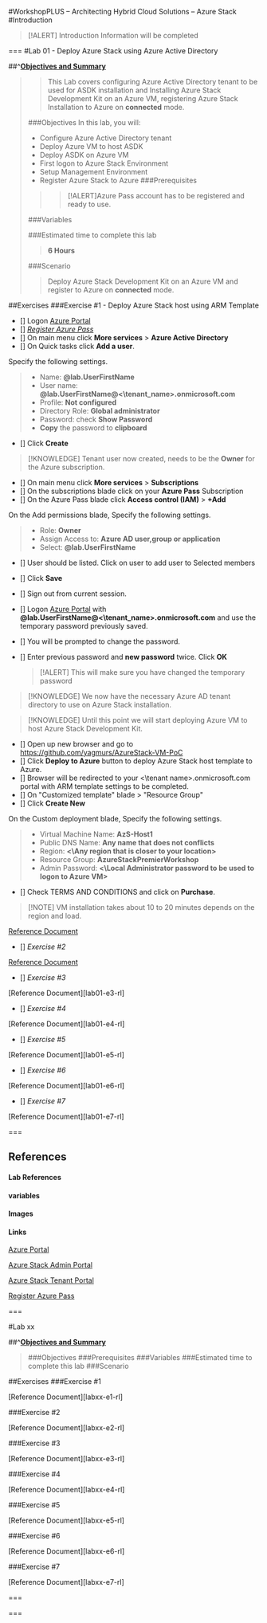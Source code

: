 #WorkshopPLUS – Architecting Hybrid Cloud Solutions – Azure Stack
#Introduction
> [!ALERT] Introduction Information will be completed

===
#Lab 01 - Deploy Azure Stack using Azure Active Directory

##^[**Objectives and Summary**][lab01-os]

> [lab01-os]:
> ###Introduction
>> This Lab covers configuring Azure Active Directory tenant to be used for ASDK installation and Installing Azure Stack Development Kit on an Azure VM, registering Azure Stack Installation to Azure on **connected** mode. 
>
> ###Objectives
> In this lab, you will:
> - Configure Azure Active Directory tenant
> - Deploy Azure VM to host ASDK
> - Deploy ASDK on Azure VM
> - First logon to Azure Stack Environment
> - Setup Management Environment
> - Register Azure Stack to Azure
> ###Prerequisites
>>> [!ALERT]Azure Pass account has to be registered and ready to use.
>
> ###Variables
>>
>
> ###Estimated time to complete this lab
>> **6 Hours**
>
> ###Scenario
>> Deploy Azure Stack Development Kit on an Azure VM and register to Azure on **connected** mode. 

##Exercises
###Exercise #1 - Deploy Azure Stack host using ARM Template
- [] Logon [Azure Portal][azure-portal]
- [] [*Register Azure Pass*][azure-pass]
- [] On main menu click **More services** > **Azure Active Directory**
- [] On Quick tasks click **Add a user**.

Specify the following settings.
> - Name: **@lab.UserFirstName**
> - User name: **@lab.UserFirstName@<\tenant_name>.onmicrosoft.com**
> - Profile: **Not configured**
> - Directory Role: **Global administrator**
> - Password: check **Show Password**
> - **Copy** the password to **clipboard**

- [] Click **Create**

> [!KNOWLEDGE] Tenant user now created, needs to be the **Owner** for the Azure subscription.

- [] On main menu click **More services** > **Subscriptions**
- [] On the subscriptions blade click on your **Azure Pass** Subscription
- [] On the Azure Pass blade click **Access control (IAM)** > **+Add**

On the Add permissions blade, Specify the following settings.
> - Role: **Owner**
> - Assign Access to: **Azure AD user,group or application**
> - Select: **@lab.UserFirstName**

- [] User should be listed. Click on user to add user to Selected members
- [] Click **Save**

- [] Sign out from current session.
- [] Logon [Azure Portal][azure-portal] with **@lab.UserFirstName@<\tenant_name>.onmicrosoft.com** and use the temporary password previously saved.
- [] You will be prompted to change the password.
- [] Enter previous password and **new password** twice. Click **OK**

    > [!ALERT] This will make sure you have changed the temporary password

> [!KNOWLEDGE] We now have the necessary Azure AD tenant directory to use on Azure Stack installation.

> [!KNOWLEDGE] Until this point we will start deploying Azure VM to host Azure Stack Development Kit.

- [] Open up new browser and go to https://github.com/yagmurs/AzureStack-VM-PoC
- [] Click **Deploy to Azure** button to deploy Azure Stack host template to Azure.
- [] Browser will be redirected to your <\tenant name>.onmicrosoft.com portal with ARM template settings to be completed. 
- [] On "Customized template" blade > "Resource Group"
- [] Click **Create New**

On the Custom deployment blade, Specify the following settings.
> - Virtual Machine Name: **AzS-Host1**
> - Public DNS Name: **Any name that does not conflicts**
> - Region: **<\Any region that is closer to your location>**
> - Resource Group: **AzureStackPremierWorkshop**
> - Admin Password: **<\Local Administrator password to be used to logon to Azure VM>**

- [] Check TERMS AND CONDITIONS and click on **Purchase**.

> [!NOTE] VM installation takes about 10 to 20 minutes depends on the region and load.

[Reference Document][lab01-e1-rl]

- [] *Exercise #2*

[Reference Document][lab01-e2-rl]

- [] *Exercise #3*

[Reference Document][lab01-e3-rl]

- [] *Exercise #4*

[Reference Document][lab01-e4-rl]

- [] *Exercise #5*

[Reference Document][lab01-e5-rl]

- [] *Exercise #6*

[Reference Document][lab01-e6-rl]

- [] *Exercise #7*

[Reference Document][lab01-e7-rl]


===
## References
#### Lab References
[lab01-e1-rl]:https://docs.microsoft.com/en-us/azure/azure-stack/azure-stack-deploy
[lab01-e2-rl]:https://docs.microsoft.com/en-us/azure/azure-stack/azure-stack-deploy

#### variables


#### Images

#### Links
[Azure Portal][azure-portal]

[Azure Stack Admin Portal][azurestack-adminportal]

[Azure Stack Tenant Portal][azurestack-tenantportal]

[Register Azure Pass][azure-pass]

[azure-portal]:https://portal.azure.com "https://portal.azure.com/"
[azurestack-adminportal]:https://adminportal.local.azurestack.external "https://adminportal.local.azurestack.external"
[azurestack-tenantportal]:https://portal.local.azurestack.external "https://portal.local.azurestack.external"
[azure-pass]:https://www.microsoftazurepass.com/SubmitPromoCode "https://www.microsoftazurepass.com/"

===

#Lab xx

##^[**Objectives and Summary**][labxx-os]

> [labxx-os]:
###Introduction
###Objectives
###Prerequisites
###Variables
###Estimated time to complete this lab
###Scenario

##Exercises
###Exercise #1

[Reference Document][labxx-e1-rl]

###Exercise #2

[Reference Document][labxx-e2-rl]

###Exercise #3

[Reference Document][labxx-e3-rl]

###Exercise #4

[Reference Document][labxx-e4-rl]

###Exercise #5

[Reference Document][labxx-e5-rl]

###Exercise #6

[Reference Document][labxx-e6-rl]

###Exercise #7

[Reference Document][labxx-e7-rl]

===


===
